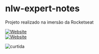 # nlw-expert-notes

Projeto realizado na imersão da Rocketseat

[![Website](https://img.shields.io/badge/Website-39E09B?style=for-the-badge&logo=Website&logoColor=white)](https://faby-notes.vercel.app/) 
<br/>
[![Website](https://img.shields.io/badge/Acesse%20o%20meu-Website-39E09B?style=for-the-badge&logo=Website&logoColor=white)](https://faby-notes.vercel.app/)

![curtida](https://img.shields.io/badge/Deixa%20o-%E2%9D%A4-red.svg?style=flat)

